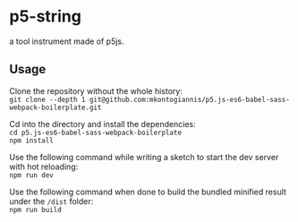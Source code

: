 # p5-string

 a tool instrument made of p5js.

## Usage

Clone the repository without the whole history:<br />
`git clone --depth 1 git@github.com:mkontogiannis/p5.js-es6-babel-sass-webpack-boilerplate.git`

Cd into the directory and install the dependencies:<br />
`cd p5.js-es6-babel-sass-webpack-boilerplate`<br />
`npm install`

Use the following command while writing a sketch to start the dev server with hot reloading:<br />
`npm run dev`

Use the following command when done to build the bundled minified result under the `/dist` folder:<br />
`npm run build`
